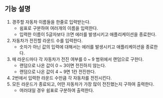 ## 기능 설명

1. 경주할 자동차 이름들을 한줄로 입력받는다.
    + 쉼표로 구분하여 여러개의 이름을 입력한다.
    + 입력한 이름이 5글자보다 크면 에러를 발생시키고 애플리케이션을 종료한다.
2. 자동차가 전진할 라운드 수를 입력한다.
    + 숫자가 아닌 값의 입력에 대해서는 에러를 발생시키고 애플리케이션을 종료한다.
3. 매 라운드마다 각 자동차가 전진 여부를 0 ~ 9 범위에서 랜덤으로 구한다.
    + 랜덤으로 나온 값이 0 ~ 3이면 전진하지 않는다.
    + 랜덤으로 나온 값이 4 ~ 9면 1칸 전진한다.
4. 2번에서 입력한 라운드 수만큼 각 자동차를 전진시킨다.
5. 모든 라운드가 종료되고, 어떤 자동차가 가장 많이 전진했는지 구하여 출력한다.
    + 여러대일 경우 쉼표로 구분하여 출력한다.
